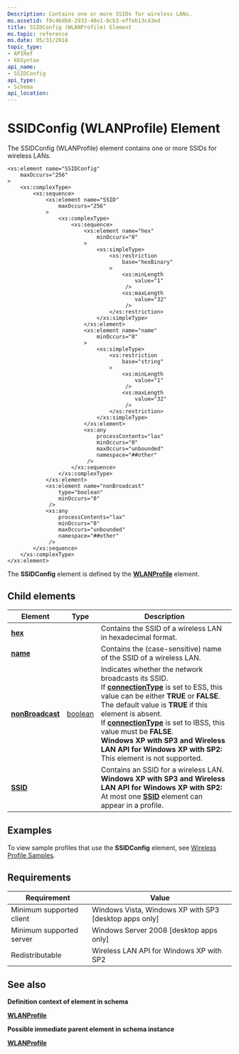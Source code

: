 ```yaml
---
Description: Contains one or more SSIDs for wireless LANs.
ms.assetid: f9c46db8-2933-48e1-8cb3-effeb13c43ed
title: SSIDConfig (WLANProfile) Element
ms.topic: reference
ms.date: 05/31/2018
topic_type: 
- APIRef
- kbSyntax
api_name: 
- SSIDConfig
api_type: 
- Schema
api_location: 
---
```


# SSIDConfig (WLANProfile) Element

The SSIDConfig (WLANProfile) element contains one or more SSIDs for wireless LANs.

``` syntax
<xs:element name="SSIDConfig"
    maxOccurs="256"
>
    <xs:complexType>
        <xs:sequence>
            <xs:element name="SSID"
                maxOccurs="256"
            >
                <xs:complexType>
                    <xs:sequence>
                        <xs:element name="hex"
                            minOccurs="0"
                        >
                            <xs:simpleType>
                                <xs:restriction
                                    base="hexBinary"
                                >
                                    <xs:minLength
                                        value="1"
                                     />
                                    <xs:maxLength
                                        value="32"
                                     />
                                </xs:restriction>
                            </xs:simpleType>
                        </xs:element>
                        <xs:element name="name"
                            minOccurs="0"
                        >
                            <xs:simpleType>
                                <xs:restriction
                                    base="string"
                                >
                                    <xs:minLength
                                        value="1"
                                     />
                                    <xs:maxLength
                                        value="32"
                                     />
                                </xs:restriction>
                            </xs:simpleType>
                        </xs:element>
                        <xs:any
                            processContents="lax"
                            minOccurs="0"
                            maxOccurs="unbounded"
                            namespace="##other"
                         />
                    </xs:sequence>
                </xs:complexType>
            </xs:element>
            <xs:element name="nonBroadcast"
                type="boolean"
                minOccurs="0"
             />
            <xs:any
                processContents="lax"
                minOccurs="0"
                maxOccurs="unbounded"
                namespace="##other"
             />
        </xs:sequence>
    </xs:complexType>
</xs:element>
```

The **SSIDConfig** element is defined by the [**WLANProfile**](wlan-profileschema-wlanprofile-element.md) element.

## Child elements



| Element                                                                    | Type                                                              | Description                                                                                                                                                                                                                                                                                                                                                                                                                                                                                                                                     |
|----------------------------------------------------------------------------|-------------------------------------------------------------------|-------------------------------------------------------------------------------------------------------------------------------------------------------------------------------------------------------------------------------------------------------------------------------------------------------------------------------------------------------------------------------------------------------------------------------------------------------------------------------------------------------------------------------------------------|
| [**hex**](wlan-profileschema-hex-ssid-element.md)                         |                                                                   | Contains the SSID of a wireless LAN in hexadecimal format.<br/>                                                                                                                                                                                                                                                                                                                                                                                                                                                                           |
| [**name**](wlan-profileschema-name-ssid-element.md)                       |                                                                   | Contains the (case-sensitive) name of the SSID of a wireless LAN.<br/>                                                                                                                                                                                                                                                                                                                                                                                                                                                                    |
| [**nonBroadcast**](wlan-profileschema-nonbroadcast-ssidconfig-element.md) | [boolean](/dotnet/api/system.boolean) | Indicates whether the network broadcasts its SSID.<br/> If [**connectionType**](wlan-profileschema-connectiontype-wlanprofile-element.md) is set to ESS, this value can be either **TRUE** or **FALSE**. The default value is **TRUE** if this element is absent.<br/> If [**connectionType**](wlan-profileschema-connectiontype-wlanprofile-element.md) is set to IBSS, this value must be **FALSE**.<br/> **Windows XP with SP3 and Wireless LAN API for Windows XP with SP2:** This element is not supported.<br/> |
| [**SSID**](wlan-profileschema-ssid-ssidconfig-element.md)                 |                                                                   | Contains an SSID for a wireless LAN.<br/> **Windows XP with SP3 and Wireless LAN API for Windows XP with SP2:** At most one [**SSID**](wlan-profileschema-ssid-ssidconfig-element.md) element can appear in a profile.<br/>                                                                                                                                                                                                                                                                                                        |



## Examples

To view sample profiles that use the **SSIDConfig** element, see [Wireless Profile Samples](wireless-profile-samples.md).

## Requirements



| Requirement | Value |
|-------------------------------------|---------------------------------------------------------------------|
| Minimum supported client<br/> | Windows Vista, Windows XP with SP3 \[desktop apps only\]<br/> |
| Minimum supported server<br/> | Windows Server 2008 \[desktop apps only\]<br/>                |
| Redistributable<br/>          | Wireless LAN API for Windows XP with SP2<br/>                 |



## See also

<dl> <dt>

**Definition context of element in schema**
</dt> <dt>

[**WLANProfile**](wlan-profileschema-wlanprofile-element.md)
</dt> <dt>

**Possible immediate parent element in schema instance**
</dt> <dt>

[**WLANProfile**](wlan-profileschema-wlanprofile-element.md)
</dt> </dl>

 

 
